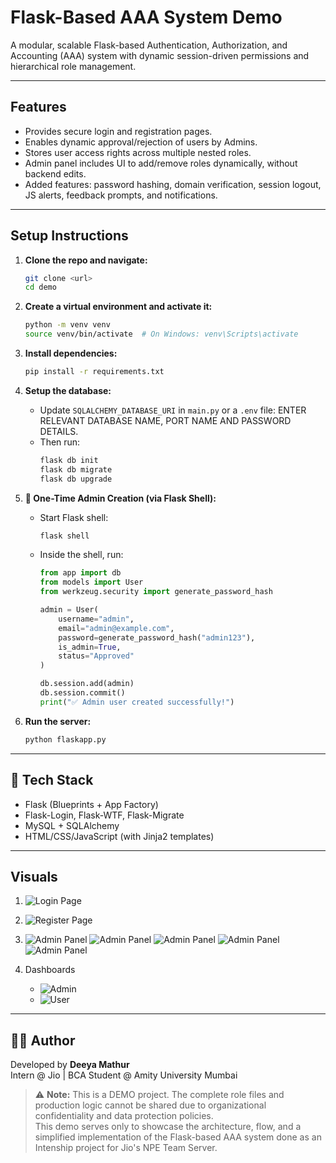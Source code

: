 # Flask-Based AAA System Demo

A modular, scalable Flask-based Authentication, Authorization, and Accounting (AAA) system with dynamic session-driven permissions and hierarchical role management.

---

## Features

- Provides secure login and registration pages.
- Enables dynamic approval/rejection of users by Admins.
- Stores user access rights across multiple nested roles.
- Admin panel includes UI to add/remove roles dynamically, without backend edits.
- Added features: password hashing, domain verification, session logout, JS alerts, feedback prompts, and notifications.

---

## Setup Instructions

1. **Clone the repo and navigate:**
   ```bash
   git clone <url>
   cd demo
   ```

2. **Create a virtual environment and activate it:**
   ```bash
   python -m venv venv
   source venv/bin/activate  # On Windows: venv\Scripts\activate
   ```

3. **Install dependencies:**
   ```bash
   pip install -r requirements.txt
   ```

4. **Setup the database:**

   - Update `SQLALCHEMY_DATABASE_URI` in `main.py` or a `.env` file: ENTER RELEVANT DATABASE NAME, PORT NAME AND PASSWORD DETAILS.
   - Then run:
     ```bash
     flask db init
     flask db migrate
     flask db upgrade
     ```

5. **👤 One-Time Admin Creation (via Flask Shell):**

   - Start Flask shell:
     ```bash
     flask shell
     ```

   - Inside the shell, run:
     ```python
     from app import db
     from models import User
     from werkzeug.security import generate_password_hash

     admin = User(
         username="admin",
         email="admin@example.com",
         password=generate_password_hash("admin123"),
         is_admin=True,
         status="Approved"
     )

     db.session.add(admin)
     db.session.commit()
     print("✅ Admin user created successfully!")
     ```
6. **Run the server:**
   ```bash
   python flaskapp.py
   ```
---

## 🧰 Tech Stack

- Flask (Blueprints + App Factory)
- Flask-Login, Flask-WTF, Flask-Migrate
- MySQL + SQLAlchemy
- HTML/CSS/JavaScript (with Jinja2 templates)

---

## Visuals

1. ![Login Page](visuals/login.png)

2. ![Register Page](visuals/register.png)

3. ![Admin Panel](visuals/AdminPanel(1).png)
   ![Admin Panel](visuals/AdminPanel(2).png)
   ![Admin Panel](visuals/AdminPanel(3).png)
   ![Admin Panel](visuals/AdminPanel(5).png)
   ![Admin Panel](visuals/AdminPanel_Dark.png)

4. Dashboards

   -  ![Admin](visuals/dashboard(admin).png)
   -  ![User](visuals/Dashboard(user).png)

---

## 👨‍💻 Author

Developed by **Deeya Mathur**  
Intern @ Jio | BCA Student @ Amity University Mumbai

> ⚠️ **Note:** This is a DEMO project. The complete role files and production logic cannot be shared due to organizational confidentiality and data protection policies.  
This demo serves only to showcase the architecture, flow, and a simplified implementation of the Flask-based AAA system done as an Intenship project for Jio's NPE Team Server. 
